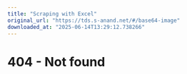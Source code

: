 ```yaml
---
title: "Scraping with Excel"
original_url: "https://tds.s-anand.net/#/base64-image"
downloaded_at: "2025-06-14T13:29:12.738266"
---
```


404 - Not found
===============